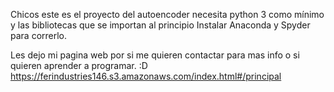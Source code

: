 Chicos este es el proyecto del autoencoder necesita python 3 como mínimo
y las bibliotecas que se importan al principio
Instalar Anaconda y Spyder para correrlo.

Les dejo mi pagina web por si me quieren contactar para mas info o si quieren aprender a programar.
:D
https://ferindustries146.s3.amazonaws.com/index.html#/principal